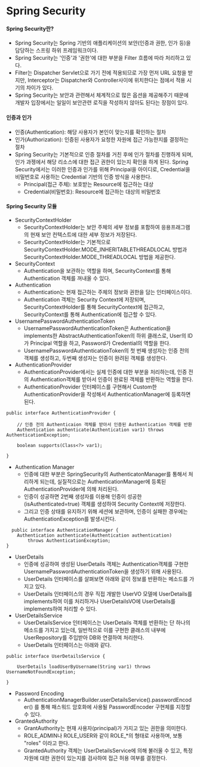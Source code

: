 # Spring Security
#### Spring Security란?
* Spring Security는 Spring 기반의 애플리케이션의 보안(인증과 권한, 인가 등)을 담당하는 스프링 하위 프레임워크이다.
* Spring Security는 '인증'과 '권한'에 대한 부분을 Filter 흐름에 따라 처리하고 있다.
* Filter는 Dispatcher Servlet으로 가기 전에 적용되므로 가장 먼저 URL 요청을 받지만, Interceptor는 Dispatcher와 Controller사이에 위치한다는 점에서 적용 시기의 차이가 있다.
* Spring Security는 보안과 관련해서 체계적으로 많은 옵션을 제공해주기 때문에 개발자 입장에서는 일일이 보안관련 로직을 작성하지 않아도 된다는 장점이 있다.

#### 인증과 인가
* 인증(Authentication): 해당 사용자가 본인이 맞는지를 확인하는 절차
* 인가(Authorization): 인증된 사용자가 요청한 자원에 접근 가능한지를 결정하는 절차 
* Spring Security는 기본적으로 인증 절차를 거친 후에 인가 절차를 진행하게 되며, 인가 과젱에서 해당 리소스에 대한 접근 권한이 있는지 확인을 하게 된다. Spring Security에서는 이러한 인증과 인가를 위해 Principal을 아이디로, Credential을 비밀번호로 사용하는 Credential 기반의 인증 방식을 사용한다. 
  * Principal(접근 주체): 보호받는 Resource에 접근하는 대상
  * Credential(비밀번호): Resource에 접근하는 대상의 비밀번호

#### Spring Security 모듈
* SecurityContextHolder
  * SecurityContextHolder는 보안 주체의 세부 정보를 포함하여 응용프래그램의 현재 보안 컨텍스트에 대한 세부 정보가 저장된다.
  * SecurityContextHolder는 기본적으로 SecurityContextHolder.MODE_INHERITABLETHREADLOCAL 방법과SecurityContextHolder.MODE_THREADLOCAL 방법을 제공한다.
* SecurityContext
  * Authentication을 보관하는 역할을 하며, SecurityContext를 통해 Authentication 객체를 꺼내올 수 있다.
* Authentication
  * Authentication는 현재 접근하는 주체의 정보와 권한을 담는 인터페이스이다.
  * Authentication 객체는 Security Context에 저장되며, SecurityContextHolder를 통해 SecurityContext에 접근하고, SecurityContext를 통해 Authentication에 접근할 수 있다.
* UsernamePasswordAuthenticationToken
  * UsernamePasswordAuthenticationToken은 Authentication을 implements한 AbstractAuthenticationToken의 하위 클래스로, User의 ID가 Principal 역할을 하고, Password가 Credential의 역할을 한다.
  * UsernamePasswordAuthenticationToken의 첫 번째 생성자는 인증 전의 객체를 생성하고, 두번째 생성자는 인증이 완려된 객체를 생성한다.
* AuthenticationProvider
  * AuthenticationProvider에서는 실제 인증에 대한 부분을 처리하는데, 인증 전의 Authentication객체를 받아서 인증이 완료된 객체를 반환하는 역할을 한다.
  * AuthenticationProvider 인터페이스를 구현해서 Custom한 AuthenticationProvider을 작성해서 AuthenticationManager에 등록하면 된다.
```
public interface AuthenticationProvider {

	// 인증 전의 Authenticaion 객체를 받아서 인증된 Authentication 객체를 반환
    Authentication authenticate(Authentication var1) throws AuthenticationException;

    boolean supports(Class<?> var1);
    
}
```

* Authentication Manager
  * 인증에 대한 부분은 SpringSecurity의 AuthenticatonManager를 통해서 처리하게 되는데, 실질적으로는 AuthenticationManager에 등록된 AuthenticationProvider에 의해 처리된다.
  * 인증이 성공하면 2번째 생성자를 이용해 인증이 성공한(isAuthenticated=true) 객체를 생성하여 Security Context에 저장한다.
  * 그리고 인증 상태를 유지하기 위해 세션에 보관하며, 인증이 실패한 경우에는 AuthenticationException를 발생시킨다.
```
  public interface AuthenticationManager {
	Authentication authenticate(Authentication authentication) 
		throws AuthenticationException;
}
```

* UserDetails
  * 인증에 성공하여 생성된 UserDetails 객체는 Authentication객체를 구현한 UsernamePasswordAuthenticationToken을 생성하기 위해 사용된다.
  * UserDetails 인터페이스를 살펴보면 아래와 같이 정보를 반환하는 메소드를 가지고 있다.
  * UserDetails 인터페이스의 경우 직접 개발한 UserVO 모델에 UserDetails를 implements하여 이를 처리하거나 UserDetailsVO에 UserDetails를 implements하여 처리할 수 있다.
* UserDetailsService
  * UserDetailsService 인터페이스는 UserDetails 객체를 반환하는 단 하나의 메소드를 가지고 있는데, 일반적으로 이를 구현한 클래스의 내부에 UserRepository를 주입받아 DB와 연결하여 처리한다.
  * UserDetails 인터페이스는 아래와 같다. 
```
public interface UserDetailsService {

    UserDetails loadUserByUsername(String var1) throws UsernameNotFoundException;

}
```

* Password Encoding
  * AuthenticationManagerBuilder.userDetailsService().passwordEncoder() 를 통해 패스워드 암호화에 사용될 PasswordEncoder 구현체를 지정할 수 있다.
* GrantedAuthority
  * GrantAuthority는 현재 사용자(principal)가 가지고 있는 권한을 의미한다.
  * ROLE_ADMIN나 ROLE_USER와 같이 ROLE_*의 형태로 사용하며, 보통 "roles" 이라고 한다.
  * GrantedAuthority 객체는 UserDetailsService에 의해 불러올 수 있고, 특정 자원에 대한 권한이 있는지를 검사하여 접근 허용 여부를 결정한다.
  

